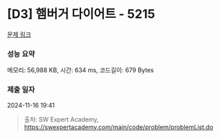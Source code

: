 # [D3] 햄버거 다이어트 - 5215 

[문제 링크](https://swexpertacademy.com/main/code/problem/problemDetail.do?contestProbId=AWT-lPB6dHUDFAVT) 

### 성능 요약

메모리: 56,988 KB, 시간: 634 ms, 코드길이: 679 Bytes

### 제출 일자

2024-11-16 19:41



> 출처: SW Expert Academy, https://swexpertacademy.com/main/code/problem/problemList.do